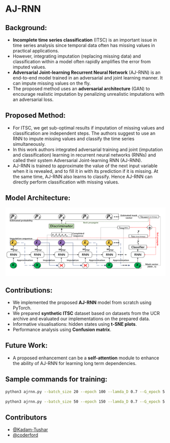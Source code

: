 # AJ-RNN


## Background: 
- **Incomplete time series classification** (ITSC) is an important issue in time series analysis since temporal data often has missing values in practical applications.
- However, integrating imputation (replacing missing data) and classification within a model often rapidly amplifies the error from imputed values.
- **Adversarial Joint-learning Recurrent Neural Network** (AJ-RNN) is an end-to-end model trained in an adversarial and joint learning manner. It can impute missing values on the fly.
- The proposed method uses an **adversarial architecture** (GAN) to encourage realistic imputation by penalizing unrealistic imputations with an adversarial loss.


## Proposed Method:
- For ITSC, we get sub-optimal results if imputation of missing values and classification are independent steps.
The authors suggest to use an RNN to impute missing values and classify the time series simultaneously.
- In this work authors integrated adversarial training and joint (imputation and classification) learning in recurrent neural networks (RNNs) and called their system Adversarial Joint-learning RNN (AJ-RNN).
- AJ-RNN is trained to approximate the value of the next input variable when it is revealed, and to fill it in with its prediction if it is missing. At the same time, AJ-RNN also learns to classify. Hence AJ-RNN can directly perform classification with missing values.


## Model Architecture: 
![Arch](arch.png)



## Contributions:
- We implemented the proposed **AJ-RNN** model from scratch using PyTorch.
- We prepared **synthetic ITSC** dataset based on datasets from the UCR archive and evaluated our implementations on the prepared data.
- Informative visualisations: hidden states using **t-SNE plots**.
- Performance analysis using **Confusion matrix**. 


## Future Work:
- A proposed enhancement can be a **self-attention** module to enhance the ability of AJ-RNN for learning long term dependencies.


## Sample commands for training:

```bash
python3 ajrnn.py --batch_size 20 --epoch 100 --lamda_D 0.7 --G_epoch 5 --train_data_filename dataset/CBF/CBF_TRAIN --test_data_filename dataset/CBF/CBF_TEST --hidden_size 30
```

```bash
python3 ajrnn.py --batch_size 50 --epoch 150 --lamda_D 0.7 --G_epoch 5 --train_data_filename dataset/CBF/CBF_TEST --test_data_filename dataset/CBF/CBF_TEST --hidden_size 50 --layer_num 1 --missing_frac 0.5 --learning_rate 0.05
```


## Contributors 
- [@Kadam-Tushar](https://github.com/Kadam-Tushar)
- [@coderford](https://github.com/coderford)